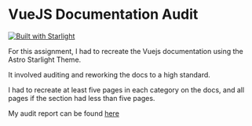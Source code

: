 # VueJS Documentation Audit 

[![Built with Starlight](https://astro.badg.es/v2/built-with-starlight/tiny.svg)](https://starlight.astro.build)

For this assignment, I had to recreate the Vuejs documentation using the Astro Starlight Theme. 

It involved auditing and reworking the docs to a high standard.

I had to recreate at least five pages in each category on the docs, and all pages if the section had less than five pages.

My audit report can be found [here](https://docs.google.com/document/d/1-9WZJscJxrowU4uAjICWE1uxsddc_ufX8vyMTSvqyc0/edit?usp=sharing)
